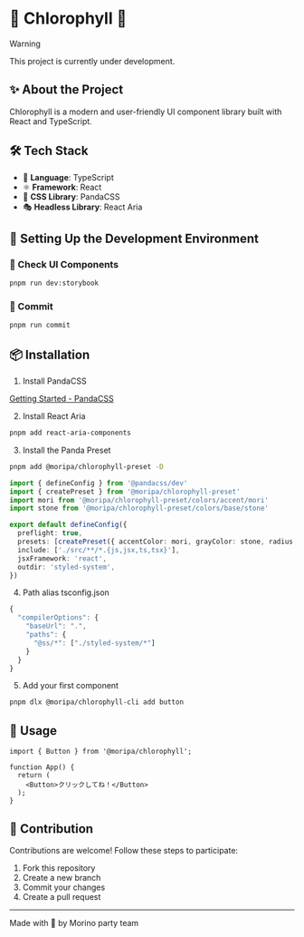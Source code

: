 # 🌿 Chlorophyll 🌿

> [!WARNING]
> This project is currently under development.

## ✨ About the Project
Chlorophyll is a modern and user-friendly UI component library built with React and TypeScript.

## 🛠 Tech Stack
- 🎨 **Language**: TypeScript
- ⚛️ **Framework**: React
- 🎯 **CSS Library**: PandaCSS
- 🎭 **Headless Library**: React Aria

## 🚀 Setting Up the Development Environment

### 🎯 Check UI Components
```bash
pnpm run dev:storybook
```

### 💾 Commit
```bash
pnpm run commit
```

## 📦 Installation

1. Install PandaCSS

[Getting Started - PandaCSS](https://panda-css.com/docs/overview/getting-started#framework-guides)

2. Install React Aria
```bash
pnpm add react-aria-components
```

3. Install the Panda Preset
```bash
pnpm add @moripa/chlorophyll-preset -D
```

```ts
import { defineConfig } from '@pandacss/dev'
import { createPreset } from '@moripa/chlorophyll-preset'
import mori from '@moripa/chlorophyll-preset/colors/accent/mori'
import stone from '@moripa/chlorophyll-preset/colors/base/stone'

export default defineConfig({
  preflight: true,
  presets: [createPreset({ accentColor: mori, grayColor: stone, radius: 'sm' })],
  include: ['./src/**/*.{js,jsx,ts,tsx}'],
  jsxFramework: 'react',
  outdir: 'styled-system',
})
```

4. Path alias
tsconfig.json
```ts 
{
  "compilerOptions": {
    "baseUrl": ".",
    "paths": {
      "@ss/*": ["./styled-system/*"]
    }
  }
}
```

5. Add your first component
```bash
pnpm dlx @moripa/chlorophyll-cli add button
```

## 📖 Usage
```tsx
import { Button } from '@moripa/chlorophyll';

function App() {
  return (
    <Button>クリックしてね！</Button>
  );
}
```

## 🤝 Contribution
Contributions are welcome! Follow these steps to participate:

1. Fork this repository
2. Create a new branch
3. Commit your changes
4. Create a pull request

---
Made with 💚 by Morino party team